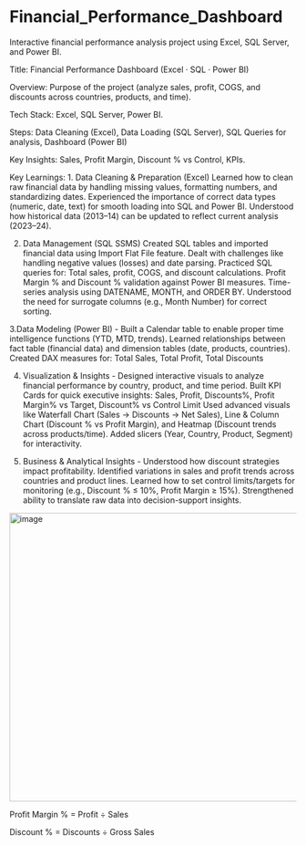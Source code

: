 # Financial_Performance_Dashboard

Interactive financial performance analysis project using Excel, SQL Server, and Power BI.

Title: Financial Performance Dashboard (Excel · SQL · Power BI)

Overview: Purpose of the project (analyze sales, profit, COGS, and discounts across countries, products, and time).

Tech Stack: Excel, SQL Server, Power BI.

Steps: Data Cleaning (Excel), Data Loading (SQL Server), SQL Queries for analysis, Dashboard (Power BI)

Key Insights: Sales, Profit Margin, Discount % vs Control, KPIs.

Key Learnings: 1. Data Cleaning & Preparation (Excel)
Learned how to clean raw financial data by handling missing values, formatting numbers, and standardizing dates.
Experienced the importance of correct data types (numeric, date, text) for smooth loading into SQL and Power BI.
Understood how historical data (2013–14) can be updated to reflect current analysis (2023–24).

2. Data Management (SQL SSMS)
Created SQL tables and imported financial data using Import Flat File feature.
Dealt with challenges like handling negative values (losses) and date parsing.
Practiced SQL queries for: Total sales, profit, COGS, and discount calculations. Profit Margin % and Discount % validation against Power BI measures. Time-series analysis using DATENAME, MONTH, and ORDER BY.
Understood the need for surrogate columns (e.g., Month Number) for correct sorting.

3.Data Modeling (Power BI) - Built a Calendar table to enable proper time intelligence functions (YTD, MTD, trends).
Learned relationships between fact table (financial data) and dimension tables (date, products, countries).
Created DAX measures for: Total Sales, Total Profit, Total Discounts

4. Visualization & Insights - Designed interactive visuals to analyze financial performance by country, product, and time period.
Built KPI Cards for quick executive insights: Sales, Profit, Discounts%, Profit Margin% vs Target, Discount% vs Control Limit
Used advanced visuals like Waterfall Chart (Sales → Discounts → Net Sales), Line & Column Chart (Discount % vs Profit Margin), and Heatmap (Discount trends across products/time).
Added slicers (Year, Country, Product, Segment) for interactivity.

5. Business & Analytical Insights - Understood how discount strategies impact profitability.
Identified variations in sales and profit trends across countries and product lines.
Learned how to set control limits/targets for monitoring (e.g., Discount % ≤ 10%, Profit Margin ≥ 15%).
Strengthened ability to translate raw data into decision-support insights.

<img width="906" height="506" alt="image" src="https://github.com/user-attachments/assets/42b9ebb8-0674-4e35-90f6-7d48d39f26ae" />


Profit Margin % = Profit ÷ Sales

Discount % = Discounts ÷ Gross Sales
